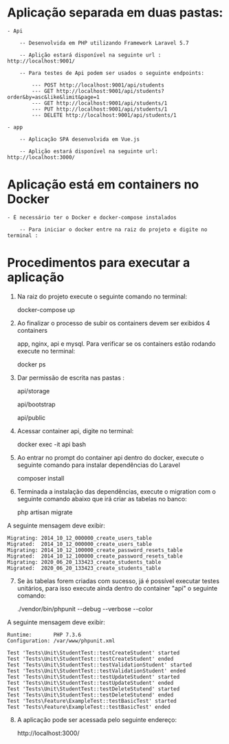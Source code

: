 # Aplicação separada em duas pastas:

    - Api

        -- Desenvolvida em PHP utilizando Framework Laravel 5.7

        -- Aplição estará disponível na seguinte url :   http://localhost:9001/

        -- Para testes de Api podem ser usados o seguinte endpoints:

            --- POST http://localhost:9001/api/students
            --- GET http://localhost:9001/api/students?order&by=asc&like&limit&page=1
            --- GET http://localhost:9001/api/students/1
            --- PUT http://localhost:9001/api/students/1
            --- DELETE http://localhost:9001/api/students/1

    - app

        -- Aplicação SPA desenvolvida em Vue.js

        -- Aplição estará disponível na seguinte url:   http://localhost:3000/


# Aplicação está em containers no Docker

    - É necessário ter o Docker e docker-compose instalados

        -- Para iniciar o docker entre na raiz do projeto e digite no terminal :

# Procedimentos para executar a aplicação

1) Na raiz do projeto execute o seguinte comando no terminal:

    docker-compose up

2) Ao finalizar o processo de subir os containers devem ser exibidos 4 containers

    app, nginx, api e mysql. Para verificar se os containers estão rodando execute no terminal:

    docker ps

3) Dar permissão de escrita nas pastas :

    api/storage

    api/bootstrap

    api/public

4) Acessar container api, digite no terminal:

    docker exec -it api bash

5) Ao entrar no prompt do container api dentro do docker, execute o seguinte comando para instalar dependências do Laravel

    composer install

6) Terminada a instalação das dependências, execute o migration com o seguinte comando abaixo que irá criar as tabelas no banco:

    php artisan migrate

A seguinte mensagem deve exibir:

    Migrating: 2014_10_12_000000_create_users_table
    Migrated:  2014_10_12_000000_create_users_table
    Migrating: 2014_10_12_100000_create_password_resets_table
    Migrated:  2014_10_12_100000_create_password_resets_table
    Migrating: 2020_06_20_133423_create_students_table
    Migrated:  2020_06_20_133423_create_students_table

7) Se às tabelas forem criadas com sucesso, já é possível executar testes unitários, para isso execute ainda dentro do container "api" o seguinte comando:

    ./vendor/bin/phpunit --debug --verbose --color

A seguinte mensagem deve exibir:

    Runtime:       PHP 7.3.6
    Configuration: /var/www/phpunit.xml

    Test 'Tests\Unit\StudentTest::testCreateStudent' started
    Test 'Tests\Unit\StudentTest::testCreateStudent' ended
    Test 'Tests\Unit\StudentTest::testValidationStudent' started
    Test 'Tests\Unit\StudentTest::testValidationStudent' ended
    Test 'Tests\Unit\StudentTest::testUpdateStudent' started
    Test 'Tests\Unit\StudentTest::testUpdateStudent' ended
    Test 'Tests\Unit\StudentTest::testDeleteStutend' started
    Test 'Tests\Unit\StudentTest::testDeleteStutend' ended
    Test 'Tests\Feature\ExampleTest::testBasicTest' started
    Test 'Tests\Feature\ExampleTest::testBasicTest' ended


8) A aplicação pode ser acessada pelo seguinte endereço:

    http://localhost:3000/



